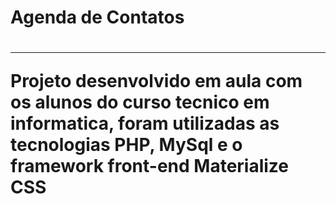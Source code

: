 <h1>Agenda de Contatos<h1>
<hr>
<p>Projeto desenvolvido em aula com os alunos do curso tecnico em informatica, foram utilizadas as tecnologias PHP, MySql e o framework front-end Materialize CSS</p>

